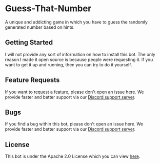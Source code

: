 # Guess-That-Number
A unique and addicting game in which you have to guess the randomly generated number based on hints.

## Getting Started
I will not provide any sort of information on how to install this bot. The only reason I made it open source is because people were requesting it. If you want to get it up and running, then you can try to do it yourself.

## Feature Requests
If you want to request a feature, please don't open an issue here. We provide faster and better support via our [Discord support server](https://discord.gg/3hqURjk).

## Bugs
If you find a bug within this bot, please don't open an issue here. We provide faster and better support via our [Discord support server](https://discord.gg/3hqURjk).

## License
This bot is under the Apache 2.0 License which you can view [here](https://github.com/PassTheMayo/Guess-That-Number/blob/master/LICENSE).
